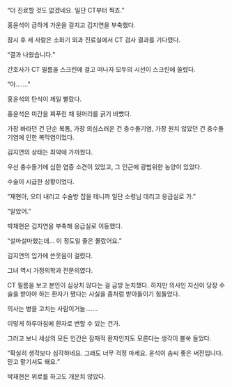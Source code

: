 “더 진료할 것도 없겠네요. 일단 CT부터 찍죠.”

홍윤석이 급하게 가운을 걸치고 김지연을 부축했다.

잠시 후 세 사람은 소화기 외과 진료실에서 CT 검사 결과를 기다렸다.

“결과 나왔습니다.”

간호사가 CT 필름을 스크린에 걸고 떠나자 모두의 시선이 스크린에 쏠렸다.

“아…….”

홍윤석의 탄식이 제일 빨랐다.

홍윤석은 미간을 찌푸린 채 뒷머리를 긁기 바빴다.

가장 바라던 건 단순 복통, 가장 의심스러운 건 충수돌기염, 가장 원치 않았던 건 충수돌기염에 인한 복막염이었다.

김지연의 상태는 최악에 가까웠다.

우선 충수돌기에 심한 염증 소견이 있었고, 그 인근에 광범위한 농양이 있었다.

수술이 시급한 상황이었다.

“재현아, 오더 내리고 수술방 잡을 테니까 일단 소령님 데리고 응급실로 가.”

“알았어.”

박재현은 김지연을 부축해 응급실로 이동했다.

“설마설마했는데… 이 정도일 줄은 몰랐어요.”

김지연의 입가에 쓴웃음이 걸렸다.

그녀 역시 가정의학과 전문의였다.

CT 필름을 보고 본인이 심상치 않다는 걸 금방 눈치챘다. 하지만 의사인 자신이 당장 수술을 받아야 하는 환자가 됐다는 사실을 좀처럼 받아들이기 힘들었다.

의사는 병을 고치는 사람이거늘…….

이렇게 하루아침에 환자로 변할 수 있는 건가.

그러고 보니 세상의 모든 인간은 잠재적 환자인지도 모른다는 생각이 불쑥 들었다.

“확실히 생각보다 심각하네요. 그래도 너무 걱정 마세요. 윤석이 솜씨 좋은 써전입니다. 믿고 맡기셔도 돼요.”

박재현은 위로를 하고도 개운치 않았다.